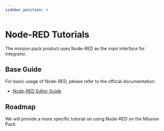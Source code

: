 ```yaml
---
sidebar_position: 6
---
```

# Node-RED Tutorials

The mission pack product uses Node-RED as the main interface for integrator.

## Base Guide

For basic usage of Node-RED, please refer to the official documentation:

- [Node-RED Editor Guide](https://nodered.org/docs/user-guide/editor/)

## Roadmap

We will provide a more specific tutorial on using Node-RED on the Mission Pack

